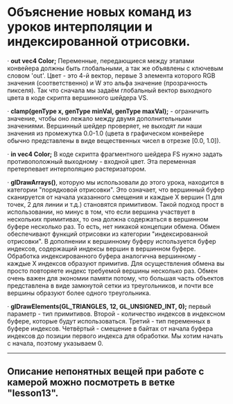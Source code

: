 # Объяснение новых команд из уроков интерполяции и индексированной отрисовки.
· **out vec4 Color;**
Переменные, передающиеся между этапами конвейера должны быть глобальными, а так же объявлены
с ключевым словом 'out'. Цвет - это 4-й вектор, первые 3 элемента которого RGB значения
(соответственно) и W это альфа значение (прозрачность пикселя). Так что сначала мы задаём
глобальный вектор выходного цвета в коде скрипта вершинного шейдера VS.

· **clamp(genType x, genType minVal, genType maxVal);** - ограничить значение, чтобы оно лежало между
двумя дополнительными значениями. Вершинный шейдер проверяет, не выходят ли наши значения из
промежутка 0.0-1.0 (цвета в графическом конвейере обычно представлены в виде вещественных чисел в
отрезке [0.0, 1.0]).

· **in vec4 Color;**
В коде скрипта фрагментного шейдера FS нужно задать противоположный выходному - входной цвет.
Эта переменная претерпевает интерполяцию растеризатором.

· **glDrawArrays()**, которую мы использовали до этого урока, находится в категории "порядковой отрисовки".
Это означает, что вершинный буфер сканируется от начала указанного смещения и каждые X вершин
(1 для точек, 2 для линии и т.д.) становятся примитивом. Такой подход прост в использовании, но
минус в том, что если вершина участвует в нескольких примитивах, то она должна содержаться в
вершинном буфере несколько раз. То есть, нет никакой концепции обмена. Обмен обеспечивают функций
отрисовки из категории "индексированной отрисовки". В дополнении к вершинному буферу используется
буфер индексов, содержащий индексы вершин в вершинном буфере. Обработка индексированного буфера
аналогична вершинному - каждые X индексов образуют примитив. Для осуществления обмена вы просто
повторяете индекс требуемой вершины несколько раз. Обмен очень важен для экономии памяти потому,
что большая часть объектов представлена в виде замкнутой сетки из треугольников, и почти все
вершины образуют более одного треугольника.

· **glDrawElements(GL_TRIANGLES, 12, GL_UNSIGNED_INT, 0);**
первый параметр - тип примитивов. Второй - количество индексов в индексном буфере, которые
будут использоваться. Третий - тип переменных в буфере индексов. Четвёртый - смещение в байтах
от начала буфера индексов до позиции первого индекса для обработки. Мы хотим начать с начала,
поэтому указываем 0.
____
## Описание непонятных вещей при работе с камерой можно посмотреть в ветке "lesson13".
